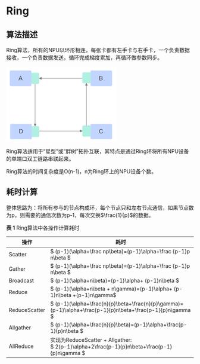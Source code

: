 # Ring

## 算法描述

Ring算法，所有的NPU以环形相连，每张卡都有左手卡与右手卡，一个负责数据接收，一个负责数据发送，循环完成梯度累加，再循环做参数同步。

![](figures/ring.png)

Ring算法适用于“星型”或“胖树”拓扑互联，其特点是通过Ring环将所有NPU设备的单端口双工链路串联起来。

Ring算法的时间复杂度是O\(n-1\)，n为Ring环上的NPU设备个数。

## 耗时计算

整体思路为：将所有参与的节点构成环，每个节点只和左右节点通信，如果节点数为p，则需要的通信次数为p-1，每次交换$\frac{1}{p}$的数据。

**表 1**  Ring算法中各操作计算耗时

| 操作          | 耗时                                                         |
| ------------- | ------------------------------------------------------------ |
| Scatter       | $ (p-1)(\alpha+\frac np\beta)=(p-1)\alpha+\frac {p-1}p n\beta $  |
| Gather        | $ (p-1)(\alpha+\frac np\beta)=(p-1)\alpha+\frac {p-1}p n\beta $     |
| Broadcast     | $ (p-1)(\alpha+n\beta)=(p-1)\alpha+ (p-1)n\beta $    |
| Reduce     | $ (p-1)(\alpha+n\beta + n\gamma)=(p-1)\alpha+ (p-1)n\beta +(p-1)n\gamma$                                        |
|  ReduceScatter |  $ (p-1)(\alpha+\frac{n}{p}\beta+\frac{n}{p}\gamma)=(p-1)\alpha+\frac{p-1}{p}n\beta+\frac{p-1}{p}n\gamma $  |
|  Allgather    | $ (p-1)(\alpha+\frac{n}{p}\beta)=(p-1)\alpha+\frac{p-1}{p}n\beta $  |
| AllReduce     | 实现为ReduceScatter +  Allgather: <br> $ 2(p-1)\alpha+2\frac{p-1}{p}n\beta+\frac{p-1}{p}n\gamma $ |

